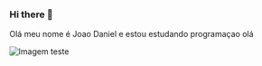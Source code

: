 ### Hi there 👋

Olá meu nome é Joao Daniel e estou estudando programaçao
olá


![Imagem teste](imagem.png)
